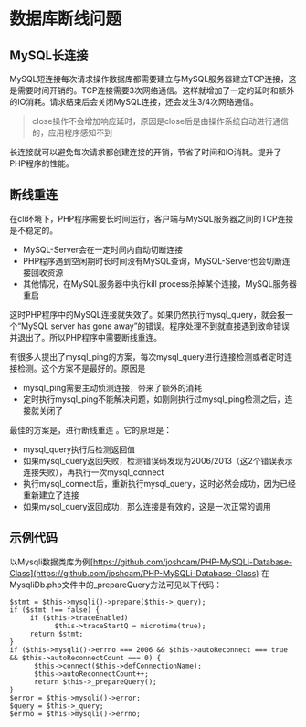# 数据库断线问题
## MySQL长连接
MySQL短连接每次请求操作数据库都需要建立与MySQL服务器建立TCP连接，这是需要时间开销的。TCP连接需要3次网络通信。这样就增加了一定的延时和额外的IO消耗。请求结束后会关闭MySQL连接，还会发生3/4次网络通信。

> close操作不会增加响应延时，原因是close后是由操作系统自动进行通信的，应用程序感知不到

长连接就可以避免每次请求都创建连接的开销，节省了时间和IO消耗。提升了PHP程序的性能。

## 断线重连
在cli环境下，PHP程序需要长时间运行，客户端与MySQL服务器之间的TCP连接是不稳定的。

- MySQL-Server会在一定时间内自动切断连接
- PHP程序遇到空闲期时长时间没有MySQL查询，MySQL-Server也会切断连接回收资源
- 其他情况，在MySQL服务器中执行kill process杀掉某个连接，MySQL服务器重启

这时PHP程序中的MySQL连接就失效了。如果仍然执行mysql_query，就会报一个“MySQL server has gone away”的错误。程序处理不到就直接遇到致命错误并退出了。所以PHP程序中需要断线重连。

有很多人提出了mysql_ping的方案，每次mysql_query进行连接检测或者定时连接检测。这个方案不是最好的。原因是

- mysql_ping需要主动侦测连接，带来了额外的消耗
- 定时执行mysql_ping不能解决问题，如刚刚执行过mysql_ping检测之后，连接就关闭了

最佳的方案是，进行断线重连 。它的原理是：

- mysql_query执行后检测返回值
- 如果mysql_query返回失败，检测错误码发现为2006/2013（这2个错误表示连接失败），再执行一次mysql_connect
- 执行mysql_connect后，重新执行mysql_query，这时必然会成功，因为已经重新建立了连接
- 如果mysql_query返回成功，那么连接是有效的，这是一次正常的调用

## 示例代码

以Mysqli数据类库为例[https://github.com/joshcam/PHP-MySQLi-Database-Class](https://github.com/joshcam/PHP-MySQLi-Database-Class)
在MysqliDb.php文件中的_prepareQuery方法可见以下代码：
```
$stmt = $this->mysqli()->prepare($this->_query);
if ($stmt !== false) {
     if ($this->traceEnabled)
           $this->traceStartQ = microtime(true);
     return $stmt;
}
if ($this->mysqli()->errno === 2006 && $this->autoReconnect === true && $this->autoReconnectCount === 0) {
      $this->connect($this->defConnectionName);
      $this->autoReconnectCount++;
      return $this->_prepareQuery();
}
$error = $this->mysqli()->error;
$query = $this->_query;
$errno = $this->mysqli()->errno;

```

<script>
    var _hmt = _hmt || [];
    (function() {
        var hm = document.createElement("script");
        hm.src = "https://hm.baidu.com/hm.js?4c8d895ff3b25bddb6fa4185c8651cc3";
        var s = document.getElementsByTagName("script")[0];
        s.parentNode.insertBefore(hm, s);
    })();
</script>